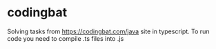# codingbat

Solving tasks from https://codingbat.com/java site in typescript.
To run code you need to compile .ts files into .js

